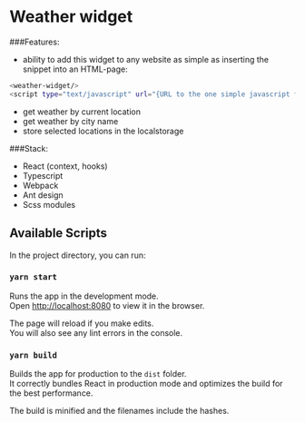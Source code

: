 # Weather widget

###Features:
- ability to add this widget to any website as simple as inserting the snippet into an HTML-page:
```bash
<weather-widget/>
<script type="text/javascript" url="{URL to the one simple javascript file}"></script>
```
- get weather by current location
- get weather by city name
- store selected locations in the localstorage

###Stack:
- React (context, hooks)
- Typescript
- Webpack
- Ant design
- Scss modules

## Available Scripts

In the project directory, you can run:

### `yarn start`

Runs the app in the development mode.\
Open [http://localhost:8080](http://localhost:8080) to view it in the browser.

The page will reload if you make edits.\
You will also see any lint errors in the console.

### `yarn build`

Builds the app for production to the `dist` folder.\
It correctly bundles React in production mode and optimizes the build for the best performance.

The build is minified and the filenames include the hashes.